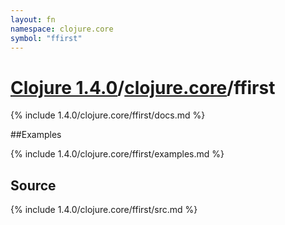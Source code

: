 ```yaml
---
layout: fn
namespace: clojure.core
symbol: "ffirst"
---
```


# [Clojure 1.4.0](../../)/[clojure.core](../)/ffirst

{% include 1.4.0/clojure.core/ffirst/docs.md %}

##Examples

{% include 1.4.0/clojure.core/ffirst/examples.md %}
## Source
{% include 1.4.0/clojure.core/ffirst/src.md %}

